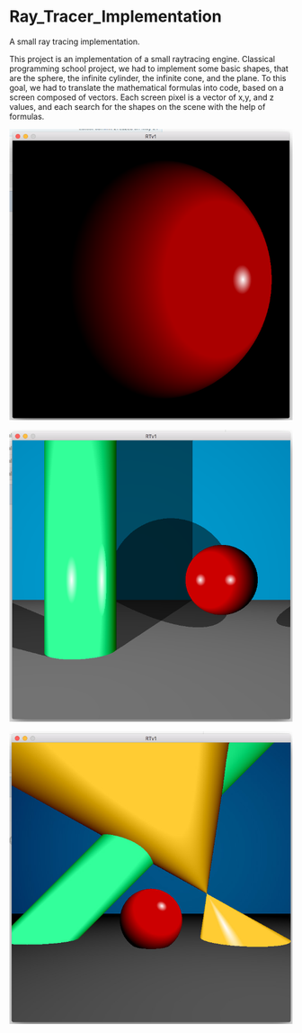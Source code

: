 # Ray_Tracer_Implementation
A small ray tracing implementation.

This project is an implementation of a small raytracing engine. Classical programming school project, we had to implement
some basic shapes, that are the sphere, the infinite cylinder, the infinite cone, and the plane. To this goal, we had to
translate the mathematical formulas into code, based on a screen composed of vectors. Each screen pixel is a 
vector of x,y, and z values, and each search for the shapes on the scene with the help of formulas.

![Alt text](./cover/rtv1_screen1.jpg "hack n slash screenshot 1")

![Alt text](./cover/rtv1_screen2.jpg "hack n slash screenshot 2")

![Alt text](./cover/rtv1_screen3.jpg "hack n slash screenshot 3")
